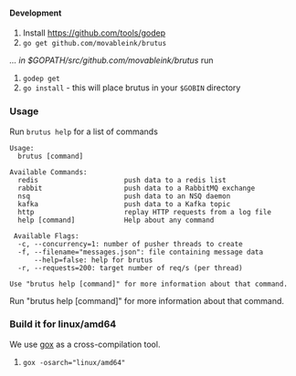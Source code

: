 #### Development
1. Install https://github.com/tools/godep
1. `go get github.com/movableink/brutus`

_... in $GOPATH/src/github.com/movableink/brutus_ run

1.  `godep get`
1.  `go install` - this will place brutus in your `$GOBIN` directory

### Usage

Run `brutus help` for a list of commands

```
Usage:
  brutus [command]

Available Commands:
  redis                     push data to a redis list
  rabbit                    push data to a RabbitMQ exchange
  nsq                       push data to an NSQ daemon
  kafka                     push data to a Kafka topic
  http                      replay HTTP requests from a log file
  help [command]            Help about any command

 Available Flags:
  -c, --concurrency=1: number of pusher threads to create
  -f, --filename="messages.json": file containing message data
      --help=false: help for brutus
  -r, --requests=200: target number of req/s (per thread)

Use "brutus help [command]" for more information about that command.
```

Run "brutus help [command]" for more information about that command.


### Build it for linux/amd64
We use [gox](https://github.com/mitchellh/gox) as a cross-compilation tool.

1. `gox -osarch="linux/amd64"`
